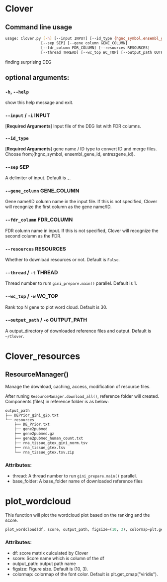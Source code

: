 # Clover
<!-- FIXME: check ugase and add if needed -->

## Command line usage

```bash
usage: Clover.py [-h] [--input INPUT] [--id_type {hgnc_symbol,ensembl_gene_id,entrezgene_id}]
				[--sep SEP] [--gene_column GENE_COLUMN]
				[--fdr_column FDR_COLUMN] [--resources RESOURCES]
				[--thread THREAD] [--wc_top WC_TOP] [--output_path OUTPUT_PATH]

```

finding surprising DEG

## optional arguments:

### `-h`, `--help`

show this help message and exit.

### `--input` / `-i` INPUT

[**Required Arguments**] Input file of the DEG list with FDR columns.

### `--id_type`

[**Required Arguments**] gene name / ID type to convert ID and merge files. Choose from;{hgnc_symbol, ensembl_gene_id, entrezgene_id}.

### `--sep` SEP

A delimiter of input. Default is `,`.

### `--gene_column` GENE_COLUMN

Gene name/ID column name in the input file. If this is not specified, Clover will recognize the first column as the gene name/ID.

### `--fdr_column` FDR_COLUMN

FDR column name in input. If this is not specified, Clover will recognize the second column as the FDR.

### `--resources` RESOURCES

Whether to download resources or not. Default is `False`.

### `--thread` / `-t` THREAD

Thread number to rum `gini_prepare.main()` parallel. Default is 1.

### `--wc_top` / `-w` WC_TOP

Rank top N gene to plot word cloud. Default is 30.

### `--output_path` / `-o` OUTPUT_PATH

A output_directory of downloaded reference files and output. Default is `~/Clover`.

# Clover_resources

## ResourceManager()

Manage the download, caching, access, modification of resource files.

After runing `ResourceManager.download_all()`, reference folder will created.
Components (files) in reference folder is as below:

```bash
output_path
├── DEPrior_gini_g2p.txt
└── resources
	├── DE_Prior.txt
	├── gene2pubmed
	├── gene2pubmed.gz
	├── gene2pubmed_human_count.txt
	├── rna_tissue_gtex_gini_norm.tsv
	├── rna_tissue_gtex.tsv
	└── rna_tissue_gtex.tsv.zip
```

### Attributes:

- thread: A thread number to run `gini_prepare.main()` parallel.
- base_folder: A base_folder name of downloaded reference files

# plot_wordcloud

This function will plot the wordcloud plot based on the ranking and the score.

```python
plot_wordcloud(df, score, output_path, figsize=(10, 3), colormap=plt.get_cmap("viridis"))
```

### Attributes:

- df: score matrix culculated by Clover
- score: Score name which is column of the df
- output_path: output path name
- figsize: Figure size. Default is (10, 3).
- colormap: colormap of the font color. Default is plt.get_cmap("viridis").
